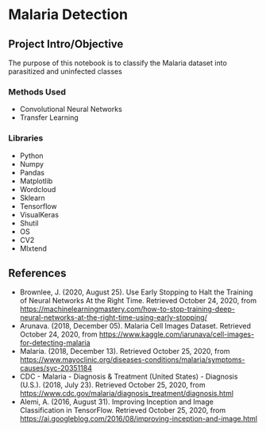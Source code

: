 # Malaria Detection

## Project Intro/Objective
The purpose of this notebook is to classify the Malaria dataset into parasitized and uninfected classes

### Methods Used
* Convolutional Neural Networks
* Transfer Learning

### Libraries
* Python
* Numpy
* Pandas
* Matplotlib
* Wordcloud
* Sklearn
* Tensorflow
* VisualKeras
* Shutil
* OS
* CV2
* Mlxtend

## References
* Brownlee, J. (2020, August 25). Use Early Stopping to Halt the Training of Neural Networks At the Right Time. Retrieved October 24, 2020, from https://machinelearningmastery.com/how-to-stop-training-deep-neural-networks-at-the-right-time-using-early-stopping/
* Arunava. (2018, December 05). Malaria Cell Images Dataset. Retrieved October 24, 2020, from https://www.kaggle.com/iarunava/cell-images-for-detecting-malaria
* Malaria. (2018, December 13). Retrieved October 25, 2020, from https://www.mayoclinic.org/diseases-conditions/malaria/symptoms-causes/syc-20351184
* CDC - Malaria - Diagnosis &amp; Treatment (United States) - Diagnosis (U.S.). (2018, July 23). Retrieved October 25, 2020, from https://www.cdc.gov/malaria/diagnosis_treatment/diagnosis.html
* Alemi, A. (2016, August 31). Improving Inception and Image Classification in TensorFlow. Retrieved October 25, 2020, from https://ai.googleblog.com/2016/08/improving-inception-and-image.html
